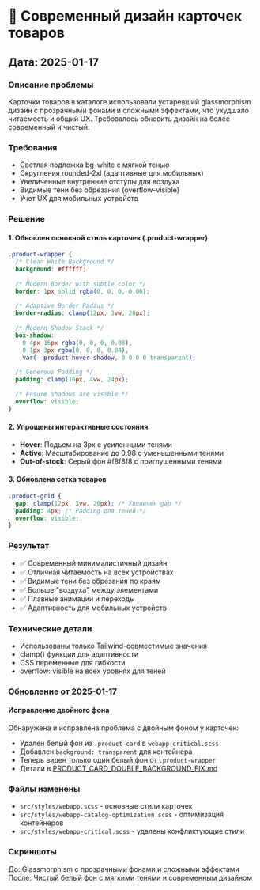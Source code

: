 # 🎨 Современный дизайн карточек товаров

## Дата: 2025-01-17

### Описание проблемы
Карточки товаров в каталоге использовали устаревший glassmorphism дизайн с прозрачными фонами и сложными эффектами, что ухудшало читаемость и общий UX. Требовалось обновить дизайн на более современный и чистый.

### Требования
- Светлая подложка bg-white с мягкой тенью
- Скругления rounded-2xl (адаптивные для мобильных)
- Увеличенные внутренние отступы для воздуха
- Видимые тени без обрезания (overflow-visible)
- Учет UX для мобильных устройств

### Решение

#### 1. Обновлен основной стиль карточек (.product-wrapper)
```scss
.product-wrapper {
  /* Clean White Background */
  background: #ffffff;
  
  /* Modern Border with subtle color */
  border: 1px solid rgba(0, 0, 0, 0.06);
  
  /* Adaptive Border Radius */
  border-radius: clamp(12px, 3vw, 20px);
  
  /* Modern Shadow Stack */
  box-shadow: 
    0 4px 16px rgba(0, 0, 0, 0.08),
    0 1px 3px rgba(0, 0, 0, 0.04),
    var(--product-hover-shadow, 0 0 0 0 transparent);
  
  /* Generous Padding */
  padding: clamp(16px, 4vw, 24px);
  
  /* Ensure shadows are visible */
  overflow: visible;
}
```

#### 2. Упрощены интерактивные состояния
- **Hover**: Подъем на 3px с усиленными тенями
- **Active**: Масштабирование до 0.98 с уменьшенными тенями
- **Out-of-stock**: Серый фон #f8f8f8 с приглушенными тенями

#### 3. Обновлена сетка товаров
```scss
.product-grid {
  gap: clamp(12px, 3vw, 20px); /* Увеличен gap */
  padding: 4px; /* Padding для теней */
  overflow: visible;
}
```

### Результат
- ✅ Современный минималистичный дизайн
- ✅ Отличная читаемость на всех устройствах
- ✅ Видимые тени без обрезания по краям
- ✅ Больше "воздуха" между элементами
- ✅ Плавные анимации и переходы
- ✅ Адаптивность для мобильных устройств

### Технические детали
- Использованы только Tailwind-совместимые значения
- clamp() функции для адаптивности
- CSS переменные для гибкости
- overflow: visible на всех уровнях для теней

### Обновление от 2025-01-17
#### Исправление двойного фона
Обнаружена и исправлена проблема с двойным фоном у карточек:
- Удален белый фон из `.product-card` в `webapp-critical.scss`
- Добавлен `background: transparent` для контейнера
- Теперь виден только один белый фон от `.product-wrapper`
- Детали в [PRODUCT_CARD_DOUBLE_BACKGROUND_FIX.md](./PRODUCT_CARD_DOUBLE_BACKGROUND_FIX.md)

### Файлы изменены
- `src/styles/webapp.scss` - основные стили карточек
- `src/styles/webapp-catalog-optimization.scss` - оптимизация контейнеров
- `src/styles/webapp-critical.scss` - удалены конфликтующие стили

### Скриншоты
До: Glassmorphism с прозрачными фонами и сложными эффектами
После: Чистый белый фон с мягкими тенями и современным дизайном 